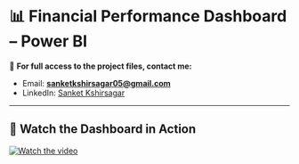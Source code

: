 # 📊 Financial Performance Dashboard – Power BI

📧 **For full access to the project files, contact me:**  
- Email: **sanketkshirsagar05@gmail.com**  
- LinkedIn: [Sanket Kshirsagar](https://www.linkedin.com/in/sanket-kshirsagar-0a416820b/)

---

## 🎥 Watch the Dashboard in Action  

[![Watch the video](https://i.sstatic.net/Vp2cE.png)]([https://youtu.be/vt5fpE0bzSY](https://github.com/Sanketkshirsagar05/Financial-Performance-Powerbi-Dashboard/blob/main/Video/Finance%20Dashboard.mp4))
